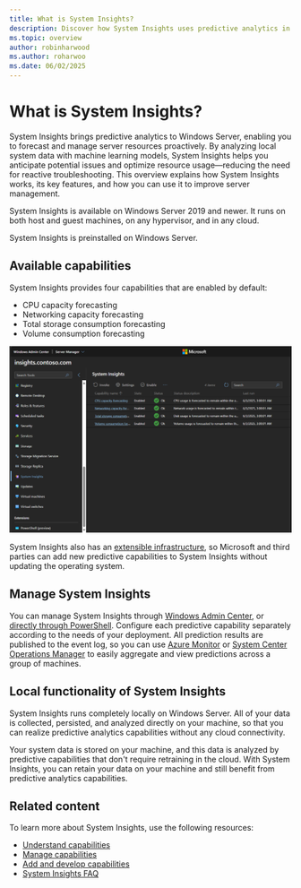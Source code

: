 ```yaml
---
title: What is System Insights?
description: Discover how System Insights uses predictive analytics in Windows Server to forecast and manage server resources. Improve efficiency—learn more now.
ms.topic: overview
author: robinharwood
ms.author: roharwoo
ms.date: 06/02/2025
---
```

# What is System Insights?

System Insights brings predictive analytics to Windows Server, enabling you to forecast and manage server resources proactively. By analyzing local system data with machine learning models, System Insights helps you anticipate potential issues and optimize resource usage—reducing the need for reactive troubleshooting. This overview explains how System Insights works, its key features, and how you can use it to improve server management.

System Insights is available on Windows Server 2019 and newer. It runs on both host and guest machines, on any hypervisor, and in any cloud.

System Insights is preinstalled on Windows Server.

## Available capabilities

System Insights provides four capabilities that are enabled by default:

- CPU capacity forecasting
- Networking capacity forecasting
- Total storage consumption forecasting
- Volume consumption forecasting

![Screenshot of System Insights extension and the available capabilities in Windows Admin Center.](media/system-insights-overview.png)

System Insights also has an [extensible infrastructure](adding-and-developing-capabilities.md), so Microsoft and third parties can add new predictive capabilities to System Insights without updating the operating system.

## Manage System Insights

You can manage System Insights through [Windows Admin Center](../windows-admin-center/overview.md), or [directly through PowerShell](/powershell/module/systeminsights/). Configure each predictive capability separately according to the needs of your deployment. All prediction results are published to the event log, so you can use [Azure Monitor](https://azure.microsoft.com/services/monitor/) or [System Center Operations Manager](/system-center/scom/welcome?view=sc-om-1807&preserve-view=true) to easily aggregate and view predictions across a group of machines.

## Local functionality of System Insights

System Insights runs completely locally on Windows Server. All of your data is collected, persisted, and analyzed directly on your machine, so that you can realize predictive analytics capabilities without any cloud connectivity.

Your system data is stored on your machine, and this data is analyzed by predictive capabilities that don't require retraining in the cloud. With System Insights, you can retain your data on your machine and still benefit from predictive analytics capabilities.

## Related content

To learn more about System Insights, use the following resources:

- [Understand capabilities](understanding-capabilities.md)
- [Manage capabilities](managing-capabilities.md)
- [Add and develop capabilities](adding-and-developing-capabilities.md)
- [System Insights FAQ](faq.md)
